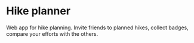 # Hike planner
Web app for hike planning. Invite friends to planned hikes, collect badges, compare your efforts with the others.